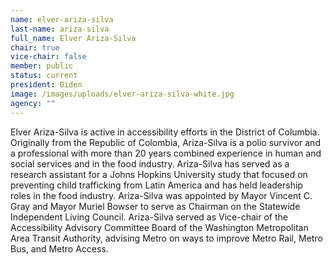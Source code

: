 ```yaml
---
name: elver-ariza-silva
last-name: ariza-silva
full_name: Elver Ariza-Silva
chair: true
vice-chair: false
member: public
status: current
president: Biden
image: /images/uploads/elver-ariza-silva-white.jpg
agency: ""
---
```

Elver Ariza-Silva is active in accessibility efforts in the District of Columbia. Originally from the Republic of Colombia, Ariza-Silva is a polio survivor and a professional with more than 20 years combined experience in human and social services and in the food industry. Ariza-Silva has served as a research assistant for a Johns Hopkins University study that focused on preventing child trafficking from Latin America and has held leadership roles in the food industry. Ariza-Silva was appointed by Mayor Vincent C. Gray and Mayor Muriel Bowser to serve as Chairman on the Statewide Independent Living Council. Ariza-Silva served as Vice-chair of the Accessibility Advisory Committee Board of the Washington Metropolitan Area Transit Authority, advising Metro on ways to improve Metro Rail, Metro Bus, and Metro Access.
